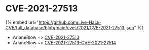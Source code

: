 # CVE-2021-27513
{% embed url="https://github.com/Live-Hack-CVE/full_database/blob/main/cves/2021/CVE-2021-27513.json" %}

* ArianeBlow ~> [CVE-2021-27513](https://www.alice-snow.ru/2021/database/cve-2021-27513/cve-2021-27513-arianeblow)
* ArianeBlow ~> [CVE-2021-27513-CVE-2021-27514](https://www.alice-snow.ru/2021/database/cve-2021-27513/cve-2021-27513-cve-2021-27514-arianeblow)